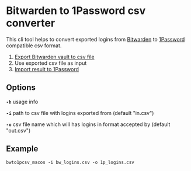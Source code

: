 # Bitwarden to 1Password csv converter

This cli tool helps to convert exported logins from [Bitwarden](https://bitwarden.com) to [1Password](https://1password.com) compatible csv format.

1. [Export Bitwarden vault to csv file](https://bitwarden.com/help/article/export-your-data/#export-a-personal-vault)
2. Use exported csv file as input
3. [Import result to 1Password](https://support.1password.com/import-1password-com/)

## Options

**`-h`** usage info

**`-i`** path to csv file with logins exported from  (default "in.csv")

**`-o`** csv file name which will has logins in format accepted by  (default "out.csv")

## Example

```shell
bwto1pcsv_macos -i bw_logins.csv -o 1p_logins.csv
```